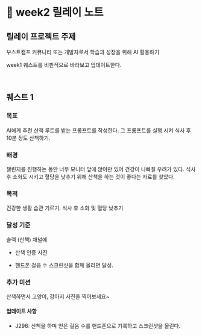 # 📔 week2 릴레이 노트

## 릴레이 프로젝트 주제

부스트캠프 커뮤니티 또는 개발자로서 학습과 성장을 위해 AI 활용하기

week1 퀘스트를 비판적으로 바라보고 업데이트한다.

<br />

## 퀘스트 1

### 목표

AI에게 추천 산책 루트를 받는 프롬프트를 작성한다. 그 프롬프트를 실행 시켜 식사 후 10분 정도 산책하기.

### 배경

챌린지를 진행하는 동안 너무 모니터 앞에 앉아만 있어 건강이 나빠질 우려가 있다. 식사 후 소화도 시키고 혈당을 낮추기 위해 산책을 하는 것이 좋다는 자료를 찾았다.

### 목적

건강한 생활 습관 기르기. 식사 후 소화 및 혈당 낮추기

### 달성 기준

슬랙 (산책) 채널에

- 산책 인증 사진

- 핸드폰 걸음 수 스크린샷을 함께 올리면 달성.

### 추가 미션

산책하면서 고양이, 강아지 사진을 찍어보세요~

#### 업데이트 사항

- J296: 산책을 하며 얻은 걸음 수를 핸드폰으로 기록하고 스크린샷을 올린다.
